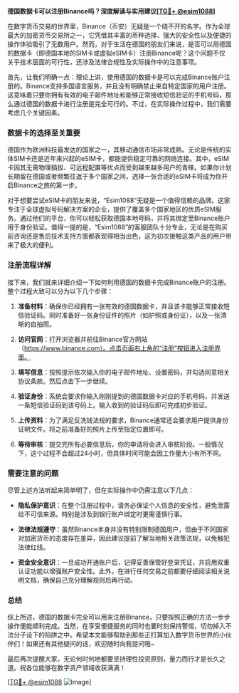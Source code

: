 **德国数据卡可以注册Binance吗？深度解读与实用建议[[TG💪+ @esim1088](https://t.me/s/esim1088)]**

在数字货币交易的世界里，Binance（币安）无疑是一个绕不开的名字。作为全球最大的加密货币交易所之一，它凭借其丰富的币种选择、强大的安全性以及便捷的操作体验吸引了无数用户。然而，对于生活在德国的朋友们来说，是否可以用德国的数据卡（即德国本地的SIM卡或虚拟eSIM卡）注册Binance呢？这个问题不仅关乎技术层面的可行性，还涉及法律合规性及实际操作中的注意事项。

首先，让我们明确一点：理论上讲，使用德国的数据卡是可以完成Binance账户注册的。Binance支持多国语言服务，并且没有明确禁止来自特定国家的用户注册。这意味着只要你拥有有效的电子邮件地址和能够正常接收短信验证的手机号码，那么通过德国的数据卡进行注册是完全可行的。不过，在实际操作过程中，我们需要考虑几个关键因素。

### 数据卡的选择至关重要

德国作为欧洲科技最发达的国家之一，其移动通信市场非常成熟。无论是传统的实体SIM卡还是近年来兴起的eSIM卡，都能提供稳定可靠的网络连接。其中，eSIM卡因其无需物理插拔、可远程配置等优点而受到越来越多用户的青睐。如果你计划长期留在德国或者频繁往返于多个国家之间，选择一张合适的eSIM卡将成为你开启Binance之旅的第一步。

对于想要尝试eSIM卡的朋友来说，“Esim1088”无疑是一个值得信赖的品牌。这家专注于全球虚拟号码解决方案的企业，提供了覆盖多个国家地区的优质eSIM服务。通过他们的平台，你可以轻松获取德国本地号码，并将其绑定至Binance账户用于身份验证。值得一提的是，“Esim1088”的客服团队十分专业，无论是在购买前咨询还是售后技术支持方面都表现得相当出色，这为初次接触这类产品的用户带来了极大的便利。

### 注册流程详解

接下来，我们就来详细介绍一下如何利用德国的数据卡完成Binance账户的注册。整个过程大致可以分为以下几个步骤：

1. **准备材料**：确保你已经拥有一张有效的德国数据卡，并且该卡能够正常接收短信验证码。同时准备好一张身份证件的照片（如护照或身份证），以及一张清晰的自拍照。
   
2. **访问官网**：打开浏览器并前往Binance官方网站（https://www.binance.com）。点击页面右上角的“注册”按钮进入注册界面。

3. **填写信息**：按照提示依次输入你的电子邮件地址、设置密码，并勾选同意相关协议条款。然后点击下一步继续。

4. **验证身份**：系统会要求你输入刚刚提到的德国数据卡对应的手机号码，并发送一条短信验证码到该号码上。输入收到的验证码后即可完成初步验证。

5. **上传资料**：为了满足反洗钱法规的要求，Binance通常还会要求用户提供身份证明文件。将之前准备好的照片上传至指定位置即可。

6. **等待审核**：提交完所有必要信息后，你的申请将会进入审核阶段。一般情况下，这个过程不会超过24小时，但具体时间可能会因工作量大小有所不同。

### 需要注意的问题

尽管上述方法听起来简单明了，但在实际操作中仍需注意以下几点：

- **隐私保护意识**：在整个注册过程中，请务必保证个人信息的安全性，避免泄露给不可信来源。特别是涉及到银行账户绑定时更需谨慎行事。
  
- **法律法规遵守**：虽然Binance本身并没有特别限制德国用户，但由于不同国家对加密货币的态度存在差异，因此建议提前了解当地相关政策法规，以免触犯法律红线。

- **资金安全意识**：一旦成功开通账户后，记得妥善保管好登录凭证，并启用双重认证功能以增强账户安全性。此外，在进行任何交易之前都要仔细阅读相关说明文档，确保自己充分理解规则后再行动。

### 总结

综上所述，德国的数据卡完全可以用来注册Binance，只要按照正确的方法一步步操作便能顺利完成。当然，在享受便捷服务的同时也要时刻保持警惕，切勿掉入不法分子设下的陷阱之中。希望本文能够帮助到那些正打算加入数字货币世界的小伙伴们！如果还有其他疑问的话，欢迎随时向我提问哦~

最后再次提醒大家，无论何时何地都要坚持理性投资原则，量力而行才是长久之道。祝各位能够在数字资产领域收获满满！

[[TG💪+ @esim1088](https://t.me/s/esim1088) ![Image](https://i.postimg.cc/4NQfJmqS/Snipaste-2025-05-13-00-14-12.png)]